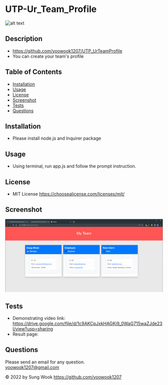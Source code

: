 # UTP-Ur_Team_Profile

  ![alt text](https://img.shields.io/static/v1?label=LICENSE&message=MIT_License&color=blue)

  ## Description
  
  - https://github.com/yoowook1207/UTP_UrTeamProfile
  - You can create your team's profile

  ## Table of Contents
  * [Installation](#installation)
  * [Usage](#usage)
  * [License](#license)
  * [Screenshot](#Screenshot)
  * [Tests](#tests)
  * [Questions](#questions)
  
  ## Installation

  - Please install node.js and Inquirer package

  ## Usage
  
  - Using terminal, run app.js and follow the prompt instruction.

  
  ## License
  - MIT License https://choosealicense.com/licenses/mit/
  

  ## Screenshot

  ![alt text](https://github.com/yoowook1207/UTP_UrTeamProfile/blob/main/screenshot.png?raw=true)

  ## Tests

  - Demonstrating video link: https://drive.google.com/file/d/1c9AKCpJxkHAGKi9_0WaG715waZJde23l/view?usp=sharing
  - Result page: 

  ## Questions

  Please send an email for any question.<br />
  yoowook1207@gmail.com
  

  &copy; 2022 by Sung Wook https://github.com/yoowook1207
